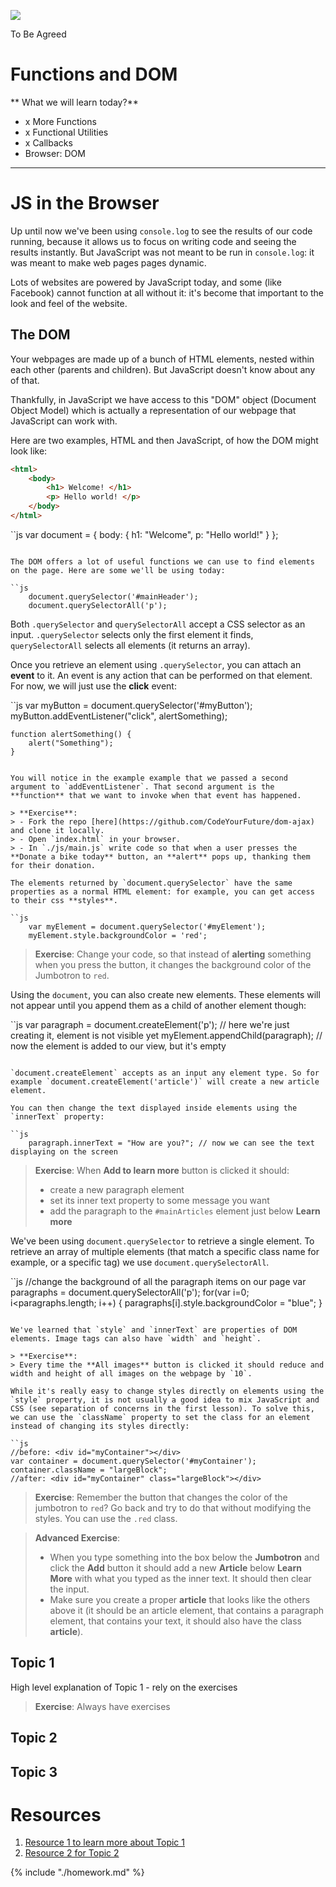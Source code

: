![](https://img.shields.io/badge/status-draft-darkred.svg) 

To Be Agreed

# Functions and DOM
** What we will learn today?**
- x More Functions
- x Functional Utilities
- x Callbacks
- Browser: DOM
---

# JS in the Browser

Up until now we've been using `console.log` to see the results of our code running, because it allows us to focus on writing code and seeing the results instantly. But JavaScript was not meant to be run in `console.log`: it was meant to make web pages pages dynamic.

Lots of websites are powered by JavaScript today, and some (like Facebook) cannot function at all without it: it's become that important to the look and feel of the website.

## The DOM

Your webpages are made up of a bunch of HTML elements, nested within each other (parents and children). But JavaScript doesn't know about any of that.

Thankfully, in JavaScript we have access to this "DOM" object (Document Object Model) which is actually a representation of our webpage that JavaScript can work with.

Here are two examples, HTML and then JavaScript, of how the DOM might look like:

```html
<html>
    <body>
        <h1> Welcome! </h1>
        <p> Hello world! </p>
    </body>
</html>
```

``js
var document = {
    body: {
        h1: "Welcome",
        p: "Hello world!"
    }
};
```

The DOM offers a lot of useful functions we can use to find elements on the page. Here are some we'll be using today:

``js
    document.querySelector('#mainHeader');
    document.querySelectorAll('p');
```
Both `.querySelector` and `querySelectorAll` accept a CSS selector as an input.
`.querySelector` selects only the first element it finds, `querySelectorAll` selects all elements (it returns an array).

Once you retrieve an element using `.querySelector`, you can attach an **event** to it. An event is any action that can be performed on that element. For now, we will just use the **click** event:

``js
    var myButton = document.querySelector('#myButton');
    myButton.addEventListener("click", alertSomething);

    function alertSomething() {
        alert("Something");
    }
```

You will notice in the example example that we passed a second argument to `addEventListener`. That second argument is the **function** that we want to invoke when that event has happened.

> **Exercise**:
> - Fork the repo [here](https://github.com/CodeYourFuture/dom-ajax) and clone it locally.
> - Open `index.html` in your browser.
> - In `./js/main.js` write code so that when a user presses the **Donate a bike today** button, an **alert** pops up, thanking them for their donation.

The elements returned by `document.querySelector` have the same properties as a normal HTML element: for example, you can get access to their css **styles**.

``js
    var myElement = document.querySelector('#myElement');
    myElement.style.backgroundColor = 'red';
```

> **Exercise**:
> Change your code, so that instead of **alerting** something when you press the button, it changes the background color of the Jumbotron to `red`.

Using the `document`, you can also create new elements. These elements will not appear until you append them as a child of another element though:

``js
    var paragraph = document.createElement('p'); // here we're just creating it, element is not visible yet
    myElement.appendChild(paragraph); // now the element is added to our view, but it's empty
```

`document.createElement` accepts as an input any element type. So for example `document.createElement('article')` will create a new article element.

You can then change the text displayed inside elements using the `innerText` property:

``js
    paragraph.innerText = "How are you?"; // now we can see the text displaying on the screen
```
> **Exercise**:
> When **Add to learn more** button is clicked it should:
> - create a new paragraph element
> - set its inner text property to some message you want
> - add the paragraph to the `#mainArticles` element just below **Learn more**

We've been using `document.querySelector` to retrieve a single element.
To retrieve an array of multiple elements (that match a specific class name for example, or a specific tag) we use `document.querySelectorAll`.

``js
    //change the background of all the paragraph items on our page
    var paragraphs = document.querySelectorAll('p');
    for(var i=0; i<paragraphs.length; i++) {
        paragraphs[i].style.backgroundColor = "blue";
    }
```

We've learned that `style` and `innerText` are properties of DOM elements. Image tags can also have `width` and `height`.

> **Exercise**:
> Every time the **All images** button is clicked it should reduce and width and height of all images on the webpage by `10`.

While it's really easy to change styles directly on elements using the `style` property, it is not usually a good idea to mix JavaScript and CSS (see separation of concerns in the first lesson). To solve this, we can use the `className` property to set the class for an element instead of changing its styles directly:

``js
//before: <div id="myContainer"></div>
var container = document.querySelector('#myContainer');
container.className = "largeBlock";
//after: <div id="myContainer" class="largeBlock"></div>
```

> **Exercise**:
> Remember the button that changes the color of the jumbotron to `red`? Go back and try to do that without modifying the styles. You can use the `.red` class.

> **Advanced Exercise**:
> - When you type something into the box below the **Jumbotron** and click the **Add** button it should add a new **Article** below **Learn More** with what you typed as the inner text. It should then clear the input.
> - Make sure you create a proper **article** that looks like the others above it (it should be an article element, that contains a paragraph element, that contains your text, it should also have the class **article**).

## Topic 1
High level explanation of Topic 1 - rely on the exercises
> **Exercise**: Always have exercises

## Topic 2
## Topic 3


# Resources
1. [Resource 1 to learn more about Topic 1](https://google.com)
2. [Resource 2 for Topic 2](https://google.com)

{% include "./homework.md" %}

